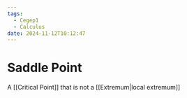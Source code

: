 ```yaml
---
tags:
  - Cegep1
  - Calculus
date: 2024-11-12T10:12:47
---
```


# Saddle Point

A [[Critical Point]] that is not a [[Extremum|local extremum]]